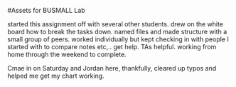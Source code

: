 #Assets for BUSMALL Lab

started this assignment off with several other students. drew on the white board how to break the tasks down.
named files and made structure with a small group of peers.
worked individually but kept checking in with people I started with to compare notes etc,.. get help.
TAs helpful.
working from home through the weekend to complete.

Cmae in on Saturday and Jordan here, thankfully, cleared up typos and helped
me get my chart working.

